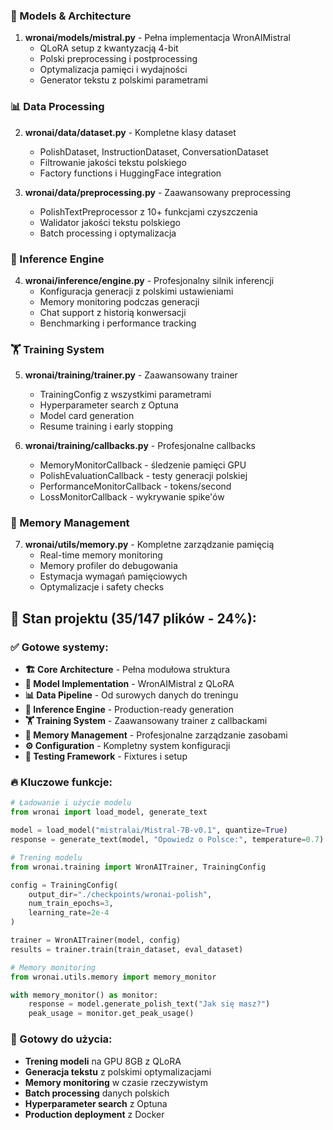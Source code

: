 ### **🤖 Models & Architecture**
1. **wronai/models/mistral.py** - Pełna implementacja WronAIMistral
   - QLoRA setup z kwantyzacją 4-bit
   - Polski preprocessing i postprocessing
   - Optymalizacja pamięci i wydajności
   - Generator tekstu z polskimi parametrami

### **📊 Data Processing**
2. **wronai/data/dataset.py** - Kompletne klasy dataset
   - PolishDataset, InstructionDataset, ConversationDataset
   - Filtrowanie jakości tekstu polskiego
   - Factory functions i HuggingFace integration

3. **wronai/data/preprocessing.py** - Zaawansowany preprocessing
   - PolishTextPreprocessor z 10+ funkcjami czyszczenia
   - Walidator jakości tekstu polskiego
   - Batch processing i optymalizacja

### **🚀 Inference Engine**
4. **wronai/inference/engine.py** - Profesjonalny silnik inferencji
   - Konfiguracja generacji z polskimi ustawieniami
   - Memory monitoring podczas generacji
   - Chat support z historią konwersacji
   - Benchmarking i performance tracking

### **🏋️ Training System**
5. **wronai/training/trainer.py** - Zaawansowany trainer
   - TrainingConfig z wszystkimi parametrami
   - Hyperparameter search z Optuna
   - Model card generation
   - Resume training i early stopping

6. **wronai/training/callbacks.py** - Profesjonalne callbacks
   - MemoryMonitorCallback - śledzenie pamięci GPU
   - PolishEvaluationCallback - testy generacji polskiej
   - PerformanceMonitorCallback - tokens/second
   - LossMonitorCallback - wykrywanie spike'ów

### **💾 Memory Management**
7. **wronai/utils/memory.py** - Kompletne zarządzanie pamięcią
   - Real-time memory monitoring
   - Memory profiler do debugowania
   - Estymacja wymagań pamięciowych
   - Optymalizacje i safety checks

## 🎯 **Stan projektu (35/147 plików - 24%):**

### **✅ Gotowe systemy:**
- **🏗️ Core Architecture** - Pełna modułowa struktura 
- **🤖 Model Implementation** - WronAIMistral z QLoRA
- **📊 Data Pipeline** - Od surowych danych do treningu
- **🚀 Inference Engine** - Production-ready generation
- **🏋️ Training System** - Zaawansowany trainer z callbackami
- **💾 Memory Management** - Profesjonalne zarządzanie zasobami
- **⚙️ Configuration** - Kompletny system konfiguracji
- **🧪 Testing Framework** - Fixtures i setup

### **🔥 Kluczowe funkcje:**
```python
# Ładowanie i użycie modelu
from wronai import load_model, generate_text

model = load_model("mistralai/Mistral-7B-v0.1", quantize=True)
response = generate_text(model, "Opowiedz o Polsce:", temperature=0.7)

# Trening modelu
from wronai.training import WronAITrainer, TrainingConfig

config = TrainingConfig(
    output_dir="./checkpoints/wronai-polish",
    num_train_epochs=3,
    learning_rate=2e-4
)

trainer = WronAITrainer(model, config)
results = trainer.train(train_dataset, eval_dataset)

# Memory monitoring
from wronai.utils.memory import memory_monitor

with memory_monitor() as monitor:
    response = model.generate_polish_text("Jak się masz?")
    peak_usage = monitor.get_peak_usage()
```

### **🚀 Gotowy do użycia:**
- **Trening modeli** na GPU 8GB z QLoRA
- **Generacja tekstu** z polskimi optymalizacjami  
- **Memory monitoring** w czasie rzeczywistym
- **Batch processing** danych polskich
- **Hyperparameter search** z Optuna
- **Production deployment** z Docker

